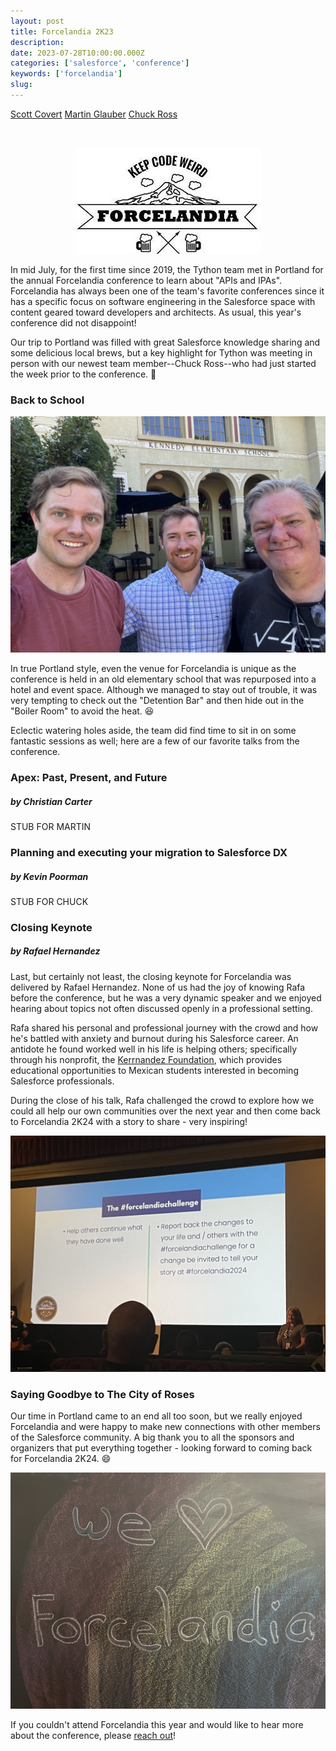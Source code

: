 ```yaml
---
layout: post
title: Forcelandia 2K23
description:
date: 2023-07-28T10:00:00.000Z
categories: ['salesforce', 'conference']
keywords: ['forcelandia']
slug:
---
```


[Scott Covert](https://www.linkedin.com/in/scottbcovert/) [Martin Glauber](https://www.linkedin.com/in/martin-glauber-583b143a/) [Chuck Ross](https://www.linkedin.com/in/chivalry/)

<br/>

<p align="center">
  <img alt="Forcelandia-Logo" src="/images/2023-07-28-forcelandia-2k23-forcelandia-logo.jpeg" />
</p>

In mid July, for the first time since 2019, the Tython team met in Portland for the annual Forcelandia conference to learn about "APIs and IPAs". Forcelandia has always been one of the team's favorite conferences since it has a specific focus on software engineering in the Salesforce space with content geared toward developers and architects. As usual, this year's conference did not disappoint!

Our trip to Portland was filled with great Salesforce knowledge sharing and some delicious local brews, but a key highlight for Tython was meeting in person with our newest team member--Chuck Ross--who had just started the week prior to the conference. :wave:

### Back to School

![McMenamins-Kennedy-School](/images/2023-07-28-forcelandia-2k23-mcmenamins-kennedy-school.jpeg)

In true Portland style, even the venue for Forcelandia is unique as the conference is held in an old elementary school that was repurposed into a hotel and event space. Although we managed to stay out of trouble, it was very tempting to check out the "Detention Bar" and then hide out in the "Boiler Room" to avoid the heat. :laughing:

Eclectic watering holes aside, the team did find time to sit in on some fantastic sessions as well; here are a few of our favorite talks from the conference.

### Apex: Past, Present, and Future
##### by Christian Carter

STUB FOR MARTIN

### Planning and executing your migration to Salesforce DX
##### by Kevin Poorman

STUB FOR CHUCK

### Closing Keynote
##### by Rafael Hernandez

Last, but certainly not least, the closing keynote for Forcelandia was delivered by Rafael Hernandez. None of us had the joy of knowing Rafa before the conference, but he was a very dynamic speaker and we enjoyed hearing about topics not often discussed openly in a professional setting.

Rafa shared his personal and professional journey with the crowd and how he's battled with anxiety and burnout during his Salesforce career. An antidote he found worked well in his life is helping others; specifically through his nonprofit, the [Kerrnandez Foundation](https://kerrnandez.org/), which provides educational opportunities to Mexican students interested in becoming Salesforce professionals.

During the close of his talk, Rafa challenged the crowd to explore how we could all help our own communities over the next year and then come back to Forcelandia 2K24 with a story to share - very inspiring!

![Forcelandia-Challenge](/images/2023-07-28-forcelandia-2k23-forcelandia-challenge.jpeg)

### Saying Goodbye to The City of Roses

Our time in Portland came to an end all too soon, but we really enjoyed Forcelandia and were happy to make new connections with other members of the Salesforce community. A big thank you to all the sponsors and organizers that put everything together - looking forward to coming back for Forcelandia 2K24. :smile:

![We-Love-Forcelandia](/images/2023-07-28-forcelandia-2k23-we-love-forcelandia.jpeg)

If you couldn't attend Forcelandia this year and would like to hear more about the conference, please [reach out](mailto:support@tython.co)!